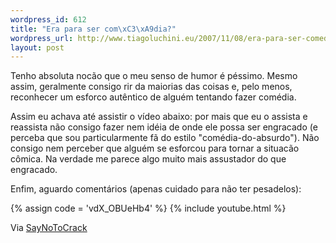 ```yaml
--- 
wordpress_id: 612
title: "Era para ser com\xC3\xA9dia?"
wordpress_url: http://www.tiagoluchini.eu/2007/11/08/era-para-ser-comedia/
layout: post
---
```

Tenho absoluta nocão que o meu senso de humor é péssimo. Mesmo assim, geralmente consigo rir da maiorias das coisas e, pelo menos, reconhecer um esforco autêntico de alguém tentando fazer comédia.

Assim eu achava até assistir o vídeo abaixo: por mais que eu o assista e reassista não consigo fazer nem idéia de onde ele possa ser engracado (e perceba que sou particularmente fã do estilo "comédia-do-absurdo"). Não consigo nem perceber que alguém se esforcou para tornar a situacão cômica. Na verdade me parece algo muito mais assustador do que engracado.

Enfim, aguardo comentários (apenas cuidado para não ter pesadelos):

{% assign code = 'vdX_OBUeHb4' %}
{% include youtube.html %}

Via <a href="http://www.saynotocrack.com/index.php/2007/11/04/i-take-it-back/" target="_blank">SayNoToCrack</a>

